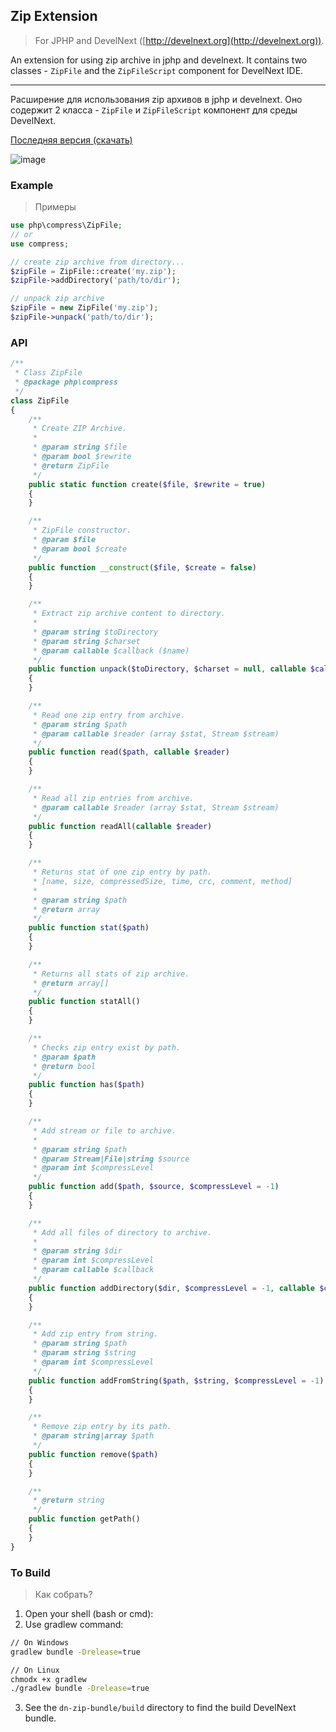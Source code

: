 ## Zip Extension
> For JPHP and DevelNext ([http://develnext.org](http://develnext.org)).

An extension for using zip archive in jphp and develnext. It contains two classes - `ZipFile` and the `ZipFileScript` component for DevelNext IDE.

---

Расширение для использования zip архивов в jphp и develnext. Оно содержит 2 класса - `ZipFile` и `ZipFileScript` компонент для среды DevelNext.

[Последняя версия (скачать)](https://github.com/jphp-compiler/jphp-zip-ext/releases/download/1.0/dn-zip-bundle.dnbundle)

![image](https://cloud.githubusercontent.com/assets/1113915/25070799/756a4a2e-22b0-11e7-946b-27e7ff457ca0.png)


### Example
> Примеры

```php
use php\compress\ZipFile;
// or
use compress;

// create zip archive from directory...
$zipFile = ZipFile::create('my.zip');
$zipFile->addDirectory('path/to/dir');

// unpack zip archive
$zipFile = new ZipFile('my.zip');
$zipFile->unpack('path/to/dir');
```
    
    
### API
    
```php
/**
 * Class ZipFile
 * @package php\compress
 */
class ZipFile
{
    /**
     * Create ZIP Archive.
     *
     * @param string $file
     * @param bool $rewrite
     * @return ZipFile
     */
    public static function create($file, $rewrite = true)
    {
    }

    /**
     * ZipFile constructor.
     * @param $file
     * @param bool $create
     */
    public function __construct($file, $create = false)
    {
    }

    /**
     * Extract zip archive content to directory.
     *
     * @param string $toDirectory
     * @param string $charset
     * @param callable $callback ($name)
     */
    public function unpack($toDirectory, $charset = null, callable $callback = null)
    {
    }

    /**
     * Read one zip entry from archive.
     * @param string $path
     * @param callable $reader (array $stat, Stream $stream)
     */
    public function read($path, callable $reader)
    {
    }

    /**
     * Read all zip entries from archive.
     * @param callable $reader (array $stat, Stream $stream)
     */
    public function readAll(callable $reader)
    {
    }

    /**
     * Returns stat of one zip entry by path.
     * [name, size, compressedSize, time, crc, comment, method]
     *
     * @param string $path
     * @return array
     */
    public function stat($path)
    {
    }

    /**
     * Returns all stats of zip archive.
     * @return array[]
     */
    public function statAll()
    {
    }

    /**
     * Checks zip entry exist by path.
     * @param $path
     * @return bool
     */
    public function has($path)
    {
    }

    /**
     * Add stream or file to archive.
     *
     * @param string $path
     * @param Stream|File|string $source
     * @param int $compressLevel
     */
    public function add($path, $source, $compressLevel = -1)
    {
    }

    /**
     * Add all files of directory to archive.
     *
     * @param string $dir
     * @param int $compressLevel
     * @param callable $callback
     */
    public function addDirectory($dir, $compressLevel = -1, callable $callback = null)
    {
    }

    /**
     * Add zip entry from string.
     * @param string $path
     * @param string $string
     * @param int $compressLevel
     */
    public function addFromString($path, $string, $compressLevel = -1)
    {
    }

    /**
     * Remove zip entry by its path.
     * @param string|array $path
     */
    public function remove($path)
    {
    }

    /**
     * @return string
     */
    public function getPath()
    {
    }
}
```    


### To Build
> Как собрать?

1. Open your shell (bash or cmd):
2. Use gradlew command:

```bash
// On Windows
gradlew bundle -Drelease=true

// On Linux
chmodx +x gradlew
./gradlew bundle -Drelease=true
```

3. See the `dn-zip-bundle/build` directory to find the build DevelNext bundle.
